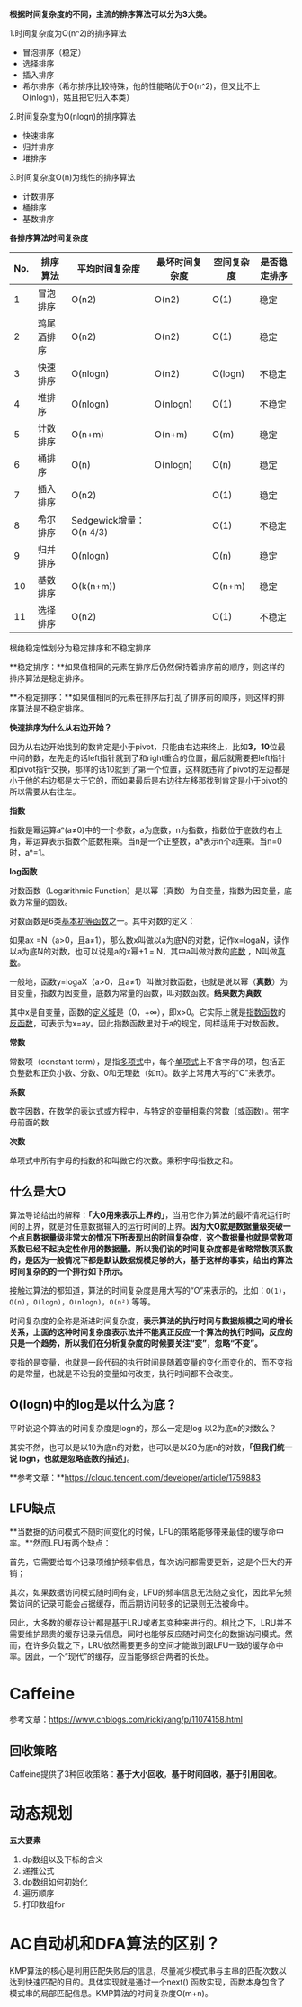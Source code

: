 **根据时间复杂度的不同，主流的排序算法可以分为3大类。**

1.时间复杂度为O(n^2)的排序算法

- 冒泡排序（稳定）
- 选择排序
- 插入排序
- 希尔排序（希尔排序比较特殊，他的性能略优于O(n^2)，但又比不上O(nlogn)，姑且把它归入本类）

2.时间复杂度为O(nlogn)的排序算法

- 快速排序
- 归并排序
- 堆排序

3.时间复杂度O(n)为线性的排序算法

- 计数排序
- 桶排序
- 基数排序

**各排序算法时间复杂度**

| No.  | 排序算法   | 平均时间复杂度          | 最坏时间复杂度 | 空间复杂度 | 是否稳定排序 |
| ---- | ---------- | ----------------------- | -------------- | ---------- | ------------ |
| 1    | 冒泡排序   | O(n2)                   | O(n2)          | O(1)       | 稳定         |
| 2    | 鸡尾酒排序 | O(n2)                   | O(n2)          | O(1)       | 稳定         |
| 3    | 快速排序   | O(nlogn)                | O(n2)          | O(logn)    | 不稳定       |
| 4    | 堆排序     | O(nlogn)                | O(nlogn)       | O(1)       | 不稳定       |
| 5    | 计数排序   | O(n+m)                  | O(n+m)         | O(m)       | 稳定         |
| 6    | 桶排序     | O(n)                    | O(nlogn)       | O(n)       | 稳定         |
| 7    | 插入排序   | O(n2)                   |                | O(1)       | 稳定         |
| 8    | 希尔排序   | Sedgewick增量：O(n 4/3) |                | O(1)       | 不稳定       |
| 9    | 归并排序   | O(nlogn)                |                | O(n)       | 稳定         |
| 10   | 基数排序   | O(k(n+m))               |                | O(n+m)     | 稳定         |
| 11   | 选择排序   | O(n2)                   |                | O(1)       | 不稳定       |

根绝稳定性划分为稳定排序和不稳定排序

**稳定排序：**如果值相同的元素在排序后仍然保持着排序前的顺序，则这样的排序算法是稳定排序。

**不稳定排序：**如果值相同的元素在排序后打乱了排序前的顺序，则这样的排序算法是不稳定排序。

**快速排序为什么从右边开始？**

因为从右边开始找到的数肯定是小于pivot，只能由右边来终止，比如**3，10**位最中间的数，左先走的话left指针就到了和right重合的位置，最后就需要把left指针和pivot指针交换，那样的话10就到了第一个位置，这样就违背了pivot的左边都是小于他的右边都是大于它的，而如果最后是右边往左移那找到肯定是小于pivot的所以需要从右往左。

**指数**

指数是幂运算aⁿ(a≠0)中的一个参数，a为底数，n为指数，指数位于底数的右上角，幂运算表示指数个底数相乘。当n是一个正整数，a**ⁿ**表示n个a连乘。当n=0时，aⁿ=1。

**log函数**

对数函数（Logarithmic Function）是以幂（真数）为自变量，指数为因变量，底数为常量的函数。

对数函数是6类[基本初等函数](https://baike.baidu.com/item/基本初等函数/6608669)之一。其中对数的定义：

如果ax =N（a>0，且a≠1），那么数x叫做以a为底N的对数，记作x=logaN，读作以a为底N的对数，也可以说是a的x幂+1 =
N，其中a叫做对数的[底数](https://baike.baidu.com/item/底数/5416651)
，N叫做[真数](https://baike.baidu.com/item/真数/326681)。

一般地，函数y=logaX（a>0，且a≠1）叫做对数函数，也就是说以幂（**真数**）为自变量，指数为因变量，底数为常量的函数，叫对数函数。**结果数为真数**

其中x是自变量，函数的[定义域](https://baike.baidu.com/item/定义域/7879679)是（0，+∞），即x>0。它实际上就是[指数函数](https://baike.baidu.com/item/指数函数/6013301)的[反函数](https://baike.baidu.com/item/反函数/91388)，可表示为x=ay。因此指数函数里对于a的规定，同样适用于对数函数。

**常数**

常数项（constant term），是指[多项式](https://baike.baidu.com/item/多项式/10660961)中，每个[单项式](https://baike.baidu.com/item/单项式/91279)上不含字母的项，包括正负整数和正负小数、分数、0和无理数（如π）。数学上常用大写的"C"来表示。

**系数**

数字因数，在数学的表达式或方程中，与特定的变量相乘的常数（或函数）。带字母前面的数

**次数**

单项式中所有字母的指数的和叫做它的次数。乘积字母指数之和。

## **什么是大O**

算法导论给出的解释：**「大O用来表示上界的」**，当用它作为算法的最坏情况运行时间的上界，就是对任意数据输入的运行时间的上界。**因为大O就是数据量级突破一个点且数据量级非常大的情况下所表现出的时间复杂度，这个数据量也就是常数项系数已经不起决定性作用的数据量。所以我们说的时间复杂度都是省略常数项系数的，是因为一般情况下都是默认数据规模足够的大，基于这样的事实，给出的算法时间复杂的的一个排行如下所示。**

接触过算法的都知道，算法的时间复杂度是用大写的“O”来表示的，比如：`O(1)`，`O(n)`，`O(logn)`，`O(nlogn)`，`O(n²)` 等等。

时间复杂度的全称是渐进时间复杂度，**表示算法的执行时间与数据规模之间的增长关系，上面的这种时间复杂度表示法并不能真正反应一个算法的执行时间，反应的只是一个趋势，所以我们在分析复杂度的时候要关注“变”，忽略“不变”。**

变指的是变量，也就是一段代码的执行时间是随着变量的变化而变化的，而不变指的是常量，也就是不论我的变量如何改变，执行时间都不会改变。



## **O(logn)中的log是以什么为底？**

平时说这个算法的时间复杂度是logn的，那么一定是log 以2为底n的对数么？

其实不然，也可以是以10为底n的对数，也可以是以20为底n的对数，**「但我们统一说 logn，也就是忽略底数的描述」**。

**参考文章：**https://cloud.tencent.com/developer/article/1759883

## LFU缺点

**当数据的访问模式不随时间变化的时候，LFU的策略能够带来最佳的缓存命中率。**然而LFU有两个缺点：

首先，它需要给每个记录项维护频率信息，每次访问都需要更新，这是个巨大的开销；

其次，如果数据访问模式随时间有变，LFU的频率信息无法随之变化，因此早先频繁访问的记录可能会占据缓存，而后期访问较多的记录则无法被命中。

因此，大多数的缓存设计都是基于LRU或者其变种来进行的。相比之下，LRU并不需要维护昂贵的缓存记录元信息，同时也能够反应随时间变化的数据访问模式。然而，在许多负载之下，LRU依然需要更多的空间才能做到跟LFU一致的缓存命中率。因此，一个“现代”的缓存，应当能够综合两者的长处。

# Caffeine

参考文章：https://www.cnblogs.com/rickiyang/p/11074158.html

## 回收策略

Caffeine提供了3种回收策略：**基于大小回收**，**基于时间回收**，**基于引用回收**。

# 动态规划

**五大要素**

1. dp数组以及下标的含义
2. 递推公式
3. dp数组如何初始化
4. 遍历顺序
5. 打印数组for

# AC自动机和DFA算法的区别？

KMP算法的核心是利用匹配失败后的信息，尽量减少模式串与主串的匹配次数以达到快速匹配的目的。具体实现就是通过一个next()
函数实现，函数本身包含了模式串的局部匹配信息。KMP算法的时间复杂度O(m+n)。